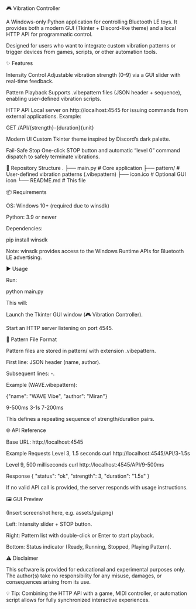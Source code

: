 🎮 Vibration Controller

A Windows-only Python application for controlling Bluetooth LE toys.
It provides both a modern GUI (Tkinter + Discord-like theme) and a local HTTP API for programmatic control.

Designed for users who want to integrate custom vibration patterns or trigger devices from games, scripts, or other automation tools.

✨ Features

Intensity Control
Adjustable vibration strength (0–9) via a GUI slider with real-time feedback.

Pattern Playback
Supports .vibepattern files (JSON header + sequence), enabling user-defined vibration scripts.

HTTP API
Local server on http://localhost:4545 for issuing commands from external applications.
Example:

GET /API/{strength}-{duration}{unit}


Modern UI
Custom Tkinter theme inspired by Discord’s dark palette.

Fail-Safe Stop
One-click STOP button and automatic “level 0” command dispatch to safely terminate vibrations.

📂 Repository Structure
.
├── main.py              # Core application
├── pattern/             # User-defined vibration patterns (.vibepattern)
├── icon.ico             # Optional GUI icon
└── README.md            # This file

📦 Requirements

OS: Windows 10+ (required due to winsdk)

Python: 3.9 or newer

Dependencies:

pip install winsdk


Note: winsdk provides access to the Windows Runtime APIs for Bluetooth LE advertising.

▶️ Usage

Run:

python main.py


This will:

Launch the Tkinter GUI window (🎮 Vibration Controller).

Start an HTTP server listening on port 4545.

🎵 Pattern File Format

Pattern files are stored in pattern/ with extension .vibepattern.

First line: JSON header (name, author).

Subsequent lines: <strength>-<duration><unit>.

Example (WAVE.vibepattern):

{"name": "WAVE Vibe", "author": "Miran"}

9-500ms
3-1s
7-200ms


This defines a repeating sequence of strength/duration pairs.

🌐 API Reference

Base URL: http://localhost:4545

Example Requests
Level 3, 1.5 seconds
curl http://localhost:4545/API/3-1.5s

Level 9, 500 milliseconds
curl http://localhost:4545/API/9-500ms

Response
{
  "status": "ok",
  "strength": 3,
  "duration": "1.5s"
}


If no valid API call is provided, the server responds with usage instructions.

🖼️ GUI Preview

(Insert screenshot here, e.g. assets/gui.png)

Left: Intensity slider + STOP button.

Right: Pattern list with double-click or Enter to start playback.

Bottom: Status indicator (Ready, Running, Stopped, Playing Pattern).

⚠️ Disclaimer

This software is provided for educational and experimental purposes only.
The author(s) take no responsibility for any misuse, damages, or consequences arising from its use.

💡 Tip: Combining the HTTP API with a game, MIDI controller, or automation script allows for fully synchronized interactive experiences.
